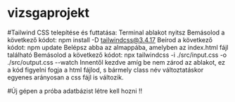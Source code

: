 # vizsgaprojekt
 
#Tailwind CSS telepítése és futtatása:
Terminal ablakot nyitsz
Bemásolod a következő kódot: npm install -D tailwindcss@3.4.17
Beírod a következő kódot: npm update
Belépsz abba az almappába, amelyben az index.html fájl található
Bemásolod a következő kódot: npx tailwindcss -i ./src/input.css -o ./src/output.css --watch
Innentől kezdve amíg be nem zárod az ablakot, ez a kód figyelni fogja a html fájlod, s bármely class név változtatáskor egyenes arányosan a css fájl is változik.

#Új gépen a próba adatbázist létre kell hozni !!
